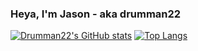 ### Heya, I'm Jason - aka drumman22

[![Drumman22's GitHub stats](https://github-readme-stats-drumman22.vercel.app/api?username=drumman22)](https://github.com/drumman22/github-readme-stats)
[![Top Langs](https://github-readme-stats-drumman22.vercel.app/api/top-langs/?username=drumman22&layout=compact)](https://github.com/drumman22/github-readme-stats)
<!--
**drumman22/drumman22** is a ✨ _special_ ✨ repository because its `README.md` (this file) appears on your GitHub profile.

Here are some ideas to get you started:

- 🔭 I’m currently working on ...
- 🌱 I’m currently learning ...
- 👯 I’m looking to collaborate on ...
- 🤔 I’m looking for help with ...
- 💬 Ask me about ...
- 📫 How to reach me: ...
- 😄 Pronouns: ...
- ⚡ Fun fact: ...
-->
